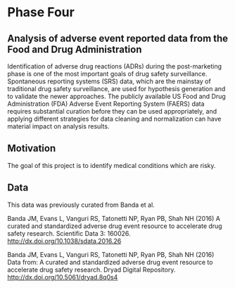 # Phase Four
## Analysis of adverse event reported data from the Food and Drug Administration

Identification of adverse drug reactions (ADRs) during the post-marketing phase is one of the most important goals of drug safety surveillance. Spontaneous reporting systems (SRS) data, which are the mainstay of traditional drug safety surveillance, are used for hypothesis generation and to validate the newer approaches. The publicly available US Food and Drug Administration (FDA) Adverse Event Reporting System (FAERS) data requires substantial curation before they can be used appropriately, and applying different strategies for data cleaning and normalization can have material impact on analysis results.

## Motivation
The goal of this project is to identify medical conditions which are risky.

## Data
This data was previously curated from Banda et al.

Banda JM, Evans L, Vanguri RS, Tatonetti NP, Ryan PB, Shah NH (2016) A curated and standardized adverse drug event resource to accelerate drug safety research. Scientific Data 3: 160026. http://dx.doi.org/10.1038/sdata.2016.26

Banda JM, Evans L, Vanguri RS, Tatonetti NP, Ryan PB, Shah NH (2016) Data from: A curated and standardized adverse drug event resource to accelerate drug safety research. Dryad Digital Repository. http://dx.doi.org/10.5061/dryad.8q0s4
